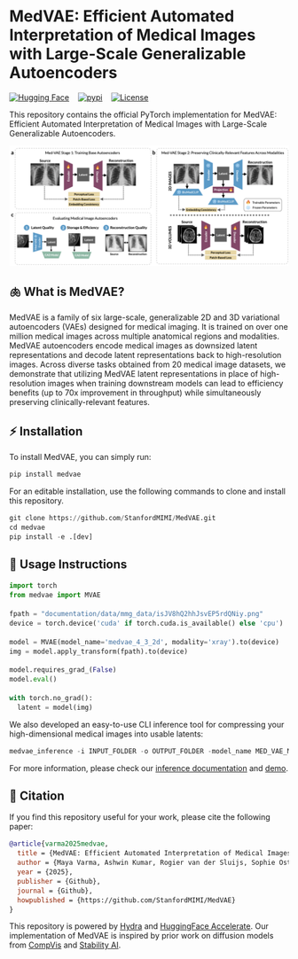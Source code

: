 # MedVAE: Efficient Automated Interpretation of Medical Images with Large-Scale Generalizable Autoencoders
[![Hugging Face](https://huggingface.co/datasets/huggingface/badges/resolve/main/model-on-hf-md.svg)](https://huggingface.co/stanfordmimi/MedVAE)&nbsp;&nbsp;&nbsp;&nbsp;[![pypi](https://img.shields.io/pypi/v/medvae?style=for-the-badge)](https://pypi.org/project/medvae/)&nbsp;&nbsp;&nbsp;&nbsp;[![License](https://img.shields.io/github/license/stanfordmimi/medvae?style=for-the-badge)](LICENSE)

This repository contains the official PyTorch implementation for MedVAE: Efficient Automated Interpretation of Medical Images with Large-Scale Generalizable Autoencoders.

![Overview](documentation/assets/overview.png)

## 🫁 What is MedVAE?

MedVAE is a family of six large-scale, generalizable 2D and 3D variational autoencoders (VAEs) designed for medical imaging. It is trained on over one million medical images across multiple anatomical regions and modalities. MedVAE autoencoders encode medical images as downsized latent representations and decode latent representations back to high-resolution images. Across diverse tasks obtained from 20 medical image datasets, we demonstrate that utilizing MedVAE latent representations in place of high-resolution images when training downstream models can lead to efficiency benefits (up to 70x improvement in throughput) while simultaneously preserving clinically-relevant features.

## ⚡️ Installation

To install MedVAE, you can simply run:

```python
pip install medvae
```

For an editable installation, use the following commands to clone and install this repository.
```python
git clone https://github.com/StanfordMIMI/MedVAE.git
cd medvae
pip install -e .[dev]
```

## 🚀 Usage Instructions

```python
import torch
from medvae import MVAE

fpath = "documentation/data/mmg_data/isJV8hQ2hhJsvEP5rdQNiy.png"
device = torch.device('cuda' if torch.cuda.is_available() else 'cpu')

model = MVAE(model_name='medvae_4_3_2d', modality='xray').to(device)
img = model.apply_transform(fpath).to(device)

model.requires_grad_(False)
model.eval()

with torch.no_grad():
  latent = model(img)

```

We also developed an easy-to-use CLI inference tool for compressing your high-dimensional medical images into usable latents:

```python
medvae_inference -i INPUT_FOLDER -o OUTPUT_FOLDER -model_name MED_VAE_MODEL -modality MODALITY
```

For more information, please check our [inference documentation](/documentation/inference.md) and [demo](documentation/demo.ipynb).

## 📎 Citation
If you find this repository useful for your work, please cite the following paper:

```bibtex
@article{varma2025medvae,
  title = {MedVAE: Efficient Automated Interpretation of Medical Images with Large-Scale Generalizable Autoencoders},
  author = {Maya Varma, Ashwin Kumar, Rogier van der Sluijs, Sophie Ostmeier, Louis Blankemeier, Pierre Chambon, Christian Bluethgen, Jip Prince, Curtis Langlotz, Akshay Chaudhari},
  year = {2025},
  publisher = {Github},
  journal = {Github},
  howpublished = {https://github.com/StanfordMIMI/MedVAE}
}
```

This repository is powered by [Hydra](https://github.com/facebookresearch/hydra) and [HuggingFace Accelerate](https://github.com/huggingface/accelerate). Our implementation of MedVAE is inspired by prior work on diffusion models from [CompVis](https://github.com/CompVis/latent-diffusion) and [Stability AI](https://github.com/Stability-AI/stablediffusion).
